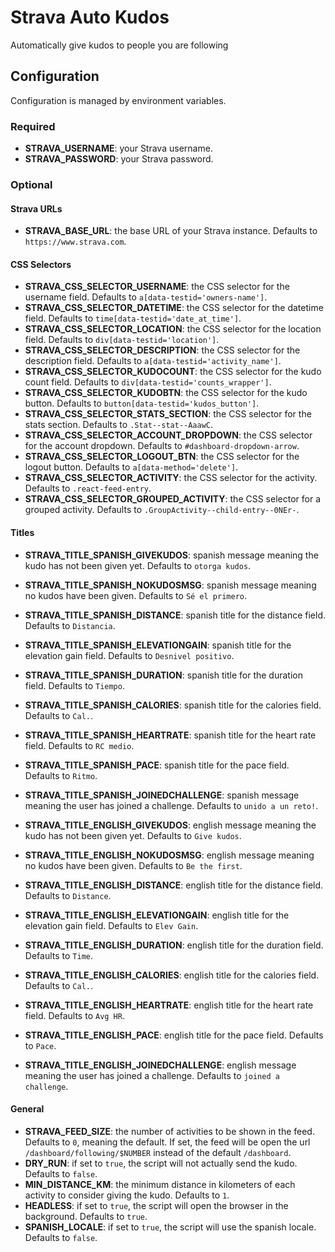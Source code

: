 # Strava Auto Kudos

Automatically give kudos to people you are following

## Configuration

Configuration is managed by environment variables.

### Required

- **STRAVA_USERNAME**: your Strava username.
- **STRAVA_PASSWORD**: your Strava password.

### Optional

#### Strava URLs

- **STRAVA_BASE_URL**: the base URL of your Strava instance. Defaults to `https://www.strava.com`.

#### CSS Selectors

- **STRAVA_CSS_SELECTOR_USERNAME**: the CSS selector for the username field. Defaults to `a[data-testid='owners-name']`.
- **STRAVA_CSS_SELECTOR_DATETIME**: the CSS selector for the datetime field. Defaults to `time[data-testid='date_at_time']`.
- **STRAVA_CSS_SELECTOR_LOCATION**: the CSS selector for the location field. Defaults to `div[data-testid='location']`.
- **STRAVA_CSS_SELECTOR_DESCRIPTION**: the CSS selector for the description field. Defaults to `a[data-testid='activity_name']`.
- **STRAVA_CSS_SELECTOR_KUDOCOUNT**: the CSS selector for the kudo count field. Defaults to `div[data-testid='counts_wrapper']`.
- **STRAVA_CSS_SELECTOR_KUDOBTN**: the CSS selector for the kudo button. Defaults to `button[data-testid='kudos_button']`.
- **STRAVA_CSS_SELECTOR_STATS_SECTION**: the CSS selector for the stats section. Defaults to `.Stat--stat--AaawC`.
- **STRAVA_CSS_SELECTOR_ACCOUNT_DROPDOWN**: the CSS selector for the account dropdown. Defaults to `#dashboard-dropdown-arrow`.
- **STRAVA_CSS_SELECTOR_LOGOUT_BTN**: the CSS selector for the logout button. Defaults to `a[data-method='delete']`.
- **STRAVA_CSS_SELECTOR_ACTIVITY**: the CSS selector for the activity. Defaults to `.react-feed-entry`.
- **STRAVA_CSS_SELECTOR_GROUPED_ACTIVITY**: the CSS selector for a grouped activity. Defaults to `.GroupActivity--child-entry--0NEr-`.

#### Titles

- **STRAVA_TITLE_SPANISH_GIVEKUDOS**: spanish message meaning the kudo has not been given yet. Defaults to `otorga kudos`.
- **STRAVA_TITLE_SPANISH_NOKUDOSMSG**: spanish message meaning no kudos have been given. Defaults to `Sé el primero`.
- **STRAVA_TITLE_SPANISH_DISTANCE**: spanish title for the distance field. Defaults to `Distancia`.
- **STRAVA_TITLE_SPANISH_ELEVATIONGAIN**: spanish title for the elevation gain field. Defaults to `Desnivel positivo`.
- **STRAVA_TITLE_SPANISH_DURATION**: spanish title for the duration field. Defaults to `Tiempo`.
- **STRAVA_TITLE_SPANISH_CALORIES**: spanish title for the calories field. Defaults to `Cal.`.
- **STRAVA_TITLE_SPANISH_HEARTRATE**: spanish title for the heart rate field. Defaults to `RC medio`.
- **STRAVA_TITLE_SPANISH_PACE**: spanish title for the pace field. Defaults to `Ritmo`.
- **STRAVA_TITLE_SPANISH_JOINEDCHALLENGE**: spanish message meaning the user has joined a challenge. Defaults to `unido a un reto!`.

- **STRAVA_TITLE_ENGLISH_GIVEKUDOS**: english message meaning the kudo has not been given yet. Defaults to `Give kudos`.
- **STRAVA_TITLE_ENGLISH_NOKUDOSMSG**: english message meaning no kudos have been given. Defaults to `Be the first`.
- **STRAVA_TITLE_ENGLISH_DISTANCE**: english title for the distance field. Defaults to `Distance`.
- **STRAVA_TITLE_ENGLISH_ELEVATIONGAIN**: english title for the elevation gain field. Defaults to `Elev Gain`.
- **STRAVA_TITLE_ENGLISH_DURATION**: english title for the duration field. Defaults to `Time`.
- **STRAVA_TITLE_ENGLISH_CALORIES**: english title for the calories field. Defaults to `Cal.`.
- **STRAVA_TITLE_ENGLISH_HEARTRATE**: english title for the heart rate field. Defaults to `Avg HR`.
- **STRAVA_TITLE_ENGLISH_PACE**: english title for the pace field. Defaults to `Pace`.
- **STRAVA_TITLE_ENGLISH_JOINEDCHALLENGE**: english message meaning the user has joined a challenge. Defaults to `joined a challenge`.

#### General

- **STRAVA_FEED_SIZE**: the number of activities to be shown in the feed. Defaults to `0`, meaning the default. If set, 
  the feed will be open the url `/dashboard/following/$NUMBER` instead of the default `/dashboard`.
- **DRY_RUN**: if set to `true`, the script will not actually send the kudo. Defaults to `false`.
- **MIN_DISTANCE_KM**: the minimum distance in kilometers of each activity to consider giving the kudo. Defaults to `1`.
- **HEADLESS**: if set to `true`, the script will open the browser in the background. Defaults to `true`.
- **SPANISH_LOCALE**: if set to `true`, the script will use the spanish locale. Defaults to `false`.
